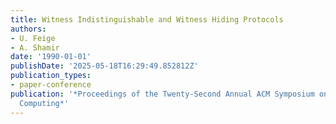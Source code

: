 ```yaml
---
title: Witness Indistinguishable and Witness Hiding Protocols
authors:
- U. Feige
- A. Shamir
date: '1990-01-01'
publishDate: '2025-05-18T16:29:49.852812Z'
publication_types:
- paper-conference
publication: '*Proceedings of the Twenty-Second Annual ACM Symposium on Theory of
  Computing*'
---
```

